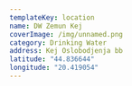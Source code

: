```yaml
---
templateKey: location
name: DW Zemun Kej
coverImage: /img/unnamed.png
category: Drinking Water
address: Kej Oslobodjenja bb
latitude: "44.836644"
longitude: "20.419054"
---
```

